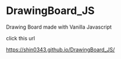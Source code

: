 # DrawingBoard_JS
Drawing Board made with Vanilla Javascript

click this url


https://shin0343.github.io/DrawingBoard_JS/
